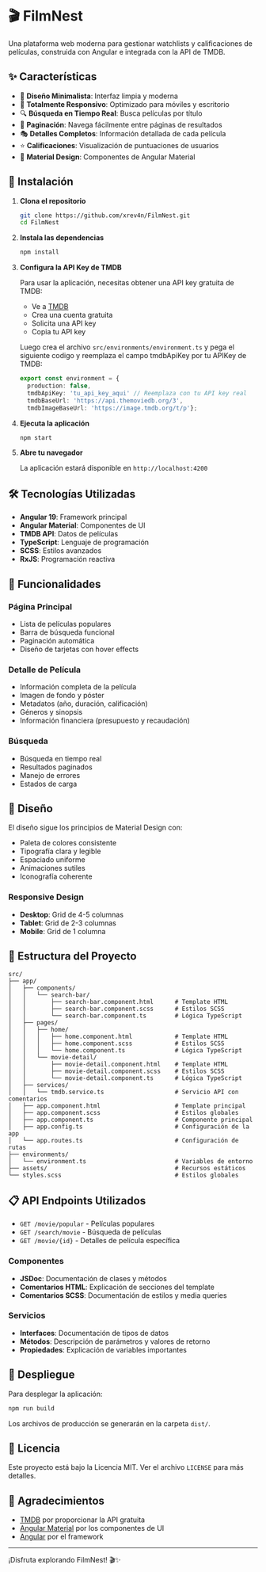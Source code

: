 # 🎬 FilmNest

Una plataforma web moderna para gestionar watchlists y calificaciones de películas, construida con Angular e integrada con la API de TMDB.

## ✨ Características

- 🎯 **Diseño Minimalista**: Interfaz limpia y moderna
- 📱 **Totalmente Responsivo**: Optimizado para móviles y escritorio
- 🔍 **Búsqueda en Tiempo Real**: Busca películas por título
- 📄 **Paginación**: Navega fácilmente entre páginas de resultados
- 🎭 **Detalles Completos**: Información detallada de cada película
- ⭐ **Calificaciones**: Visualización de puntuaciones de usuarios
- 🎨 **Material Design**: Componentes de Angular Material

## 🚀 Instalación

1. **Clona el repositorio**
   ```bash
   git clone https://github.com/xrev4n/FilmNest.git
   cd FilmNest
   ```

2. **Instala las dependencias**
   ```bash
   npm install
   ```

3. **Configura la API Key de TMDB**
   
   Para usar la aplicación, necesitas obtener una API key gratuita de TMDB:
   
   - Ve a [TMDB](https://www.themoviedb.org/settings/api)
   - Crea una cuenta gratuita
   - Solicita una API key
   - Copia tu API key

   Luego crea el archivo `src/environments/environment.ts` y pega el siguiente codigo y reemplaza el campo tmdbApiKey por tu APIKey de TMDB:
   ```typescript
   export const environment = {
     production: false,
     tmdbApiKey: 'tu_api_key_aqui' // Reemplaza con tu API key real
     tmdbBaseUrl: 'https://api.themoviedb.org/3',
     tmdbImageBaseUrl: 'https://image.tmdb.org/t/p'};
   ```

4. **Ejecuta la aplicación**
   ```bash
   npm start
   ```

5. **Abre tu navegador**
   
   La aplicación estará disponible en `http://localhost:4200`

## 🛠️ Tecnologías Utilizadas

- **Angular 19**: Framework principal
- **Angular Material**: Componentes de UI
- **TMDB API**: Datos de películas
- **TypeScript**: Lenguaje de programación
- **SCSS**: Estilos avanzados
- **RxJS**: Programación reactiva

## 📱 Funcionalidades

### Página Principal
- Lista de películas populares
- Barra de búsqueda funcional
- Paginación automática
- Diseño de tarjetas con hover effects

### Detalle de Película
- Información completa de la película
- Imagen de fondo y póster
- Metadatos (año, duración, calificación)
- Géneros y sinopsis
- Información financiera (presupuesto y recaudación)

### Búsqueda
- Búsqueda en tiempo real
- Resultados paginados
- Manejo de errores
- Estados de carga

## 🎨 Diseño

El diseño sigue los principios de Material Design con:
- Paleta de colores consistente
- Tipografía clara y legible
- Espaciado uniforme
- Animaciones sutiles
- Iconografía coherente

### Responsive Design
- **Desktop**: Grid de 4-5 columnas
- **Tablet**: Grid de 2-3 columnas
- **Mobile**: Grid de 1 columna

## 🔧 Estructura del Proyecto

```
src/
├── app/
│   ├── components/
│   │   └── search-bar/
│   │       ├── search-bar.component.html      # Template HTML
│   │       ├── search-bar.component.scss      # Estilos SCSS
│   │       └── search-bar.component.ts        # Lógica TypeScript
│   ├── pages/
│   │   ├── home/
│   │   │   ├── home.component.html            # Template HTML
│   │   │   ├── home.component.scss            # Estilos SCSS
│   │   │   └── home.component.ts              # Lógica TypeScript
│   │   └── movie-detail/
│   │       ├── movie-detail.component.html    # Template HTML
│   │       ├── movie-detail.component.scss    # Estilos SCSS
│   │       └── movie-detail.component.ts      # Lógica TypeScript
│   ├── services/
│   │   └── tmdb.service.ts                    # Servicio API con comentarios
│   ├── app.component.html                     # Template principal
│   ├── app.component.scss                     # Estilos globales
│   ├── app.component.ts                       # Componente principal
│   ├── app.config.ts                          # Configuración de la app
│   └── app.routes.ts                          # Configuración de rutas
├── environments/
│   └── environment.ts                         # Variables de entorno
├── assets/                                    # Recursos estáticos
└── styles.scss                                # Estilos globales
```

## 📋 API Endpoints Utilizados

- `GET /movie/popular` - Películas populares
- `GET /search/movie` - Búsqueda de películas
- `GET /movie/{id}` - Detalles de película específica

### Componentes
- **JSDoc**: Documentación de clases y métodos
- **Comentarios HTML**: Explicación de secciones del template
- **Comentarios SCSS**: Documentación de estilos y media queries

### Servicios
- **Interfaces**: Documentación de tipos de datos
- **Métodos**: Descripción de parámetros y valores de retorno
- **Propiedades**: Explicación de variables importantes

## 🚀 Despliegue

Para desplegar la aplicación:

```bash
npm run build
```

Los archivos de producción se generarán en la carpeta `dist/`.

## 📄 Licencia

Este proyecto está bajo la Licencia MIT. Ver el archivo `LICENSE` para más detalles.

## 🙏 Agradecimientos

- [TMDB](https://www.themoviedb.org/) por proporcionar la API gratuita
- [Angular Material](https://material.angular.io/) por los componentes de UI
- [Angular](https://angular.io/) por el framework

---

¡Disfruta explorando FilmNest! 🎬✨
